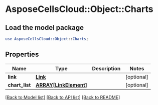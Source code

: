 # AsposeCellsCloud::Object::Charts

## Load the model package
```perl
use AsposeCellsCloud::Object::Charts;
```

## Properties
Name | Type | Description | Notes
------------ | ------------- | ------------- | -------------
**link** | [**Link**](Link.md) |  | [optional] 
**chart_list** | [**ARRAY[LinkElement]**](LinkElement.md) |  | [optional] 

[[Back to Model list]](../README.md#documentation-for-models) [[Back to API list]](../README.md#documentation-for-api-endpoints) [[Back to README]](../README.md)


